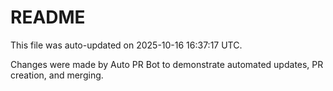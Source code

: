 # README

This file was auto-updated on 2025-10-16 16:37:17 UTC.

Changes were made by Auto PR Bot to demonstrate automated updates, PR creation, and merging.
